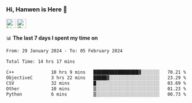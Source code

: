 ### Hi, Hanwen is Here 👋
<p>
	<a href="https://www.linkedin.com/in/liu-hanwen/"><img src="https://img.shields.io/badge/@hanwen-0A66C2?style=flat&logo=LinkedIn&logoColor=white" alt="Linkedin"  height="25px"/></a> 
	<a href="https://scholar.google.com/citations?user=HDF0su0AAAAJ"><img src="https://img.shields.io/badge/scholar-4385FE.svg?&style=plastic&logo=google-scholar&logoColor=white" alt="Google Scholar" height="25px"> </a>
</p>

📊 **The last 7 days I spent my time on** 
<!--START_SECTION:waka-->

```txt
From: 29 January 2024 - To: 05 February 2024

Total Time: 14 hrs 17 mins

C++              10 hrs 9 mins   █████████████████▓░░░░░░░   70.21 %
ObjectiveC       3 hrs 22 mins   █████▓░░░░░░░░░░░░░░░░░░░   23.29 %
CSV              32 mins         █░░░░░░░░░░░░░░░░░░░░░░░░   03.69 %
Other            10 mins         ▒░░░░░░░░░░░░░░░░░░░░░░░░   01.23 %
Python           6 mins          ▒░░░░░░░░░░░░░░░░░░░░░░░░   00.73 %
```

<!--END_SECTION:waka-->


<!--
**david990917/david990917** is a ✨ _special_ ✨ repository because its `README.md` (this file) appears on your GitHub profile.

Here are some ideas to get you started:

- 🔭 I’m currently working on ...
- 🌱 I’m currently learning ...
- 👯 I’m looking to collaborate on ...
- 🤔 I’m looking for help with ...
- 💬 Ask me about ...
- 📫 How to reach me: ...
- 😄 Pronouns: ...
- ⚡ Fun fact: ...
-->
